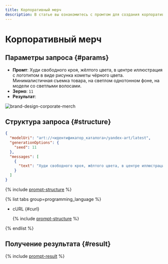 ```yaml
---
title: Корпоративный мерч
description: В статье вы ознакомитесь с промтом для создания корпоративного мерча.
---
```


# Корпоративный мерч

## Параметры запроса {#params}

* **Промт**: Худи свободного кроя, жёлтого цвета, в центре иллюстрация с логотипом в виде рисунка кометы чёрного цвета. Минималистичная съемка товара, на светлом однотонном фоне, на модели со светлыми волосами.
* **Зерно**: `11`
* **Результат**:

![brand-design-corporate-merch](../../../_assets/yandexgpt/brand-design-corporate-merch.jpg)

## Структура запроса {#structure}

```json
{
  "modelUri": "art://<идентификатор_каталога>/yandex-art/latest",
  "generationOptions": {
    "seed": 11
  },
  "messages": [
    {
      "text": "Худи свободного кроя, жёлтого цвета, в центре иллюстрация с логотипом в виде рисунка кометы чёрного цвета. Минималистичная съемка товара, на светлом однотонном фоне, на модели со светлыми волосами"
    }
  ]
}
```

{% include [prompt-structure](../../../_includes/foundation-models/yandexart/api-parameters.md) %}

{% list tabs group=programming_language %}

- cURL {#curl}

  {% include [prompt-structure](../../../_includes/foundation-models/yandexart/prompt-request.md) %}

{% endlist %}

## Получение результата {#result}

{% include [prompt-result](../../../_includes/foundation-models/yandexart/prompt-result.md) %}
